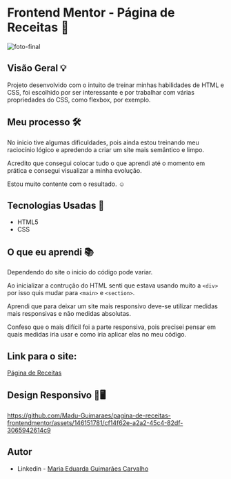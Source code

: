# Frontend Mentor - Página de Receitas 📖

![foto-final](https://github.com/Madu-Guimaraes/pagina-de-receitas-frontendmentor/assets/146151781/fe308cec-80f0-453d-bedc-b15e192596cd)

## Visão Geral 💡

Projeto desenvolvido com o intuito de treinar minhas habilidades de HTML e  CSS, foi escolhido por ser interessante e por trabalhar com várias propriedades do CSS, como flexbox, por exemplo.

## Meu processo 🛠️

No inicio tive algumas dificuldades, pois ainda estou treinando meu raciocínio lógico e apredendo a criar um site mais semântico e limpo. 

Acredito que consegui colocar tudo o que aprendi até o momento em prática e consegui visualizar a minha evolução.

Estou muito contente com o resultado. ☺️

## Tecnologias Usadas 📌

- HTML5
- CSS

## O que eu aprendi 📚

Dependendo do site o inicio do código pode variar.

Ao inicializar a contrução do HTML senti que estava usando muito a ```<div>``` por isso quis mudar para ```<main>```  e  ```<section>```. 

Aprendi que para deixar um  site mais responsivo deve-se utilizar medidas mais responsivas e não medidas absolutas. 

Confeso que o mais difícil foi a parte responsiva, pois precisei pensar em quais medidas iria usar e como iria aplicar elas no meu código.

## Link para o site: 

[Página de Receitas](https://madu-guimaraes.github.io/pagina-de-receitas-frontendmentor/)

## Design Responsivo 📱🖥️

https://github.com/Madu-Guimaraes/pagina-de-receitas-frontendmentor/assets/146151781/cf14f62e-a2a2-45c4-82df-3065942614c9

## Autor

- Linkedin - [Maria Eduarda Guimarães Carvalho](www.linkedin.com/in/maducode)
